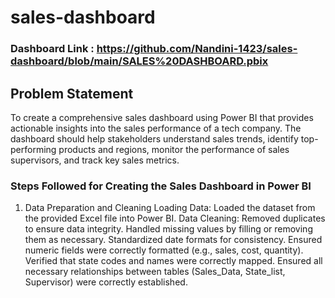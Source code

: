 # sales-dashboard

### Dashboard Link : https://github.com/Nandini-1423/sales-dashboard/blob/main/SALES%20DASHBOARD.pbix

## Problem Statement

To create a comprehensive sales dashboard using Power BI that provides actionable insights into the sales performance of a tech company. The dashboard should help stakeholders understand sales trends, identify top-performing products and regions, monitor the performance of sales supervisors, and track key sales metrics.

### Steps Followed for Creating the Sales Dashboard in Power BI
1. Data Preparation and Cleaning
Loading Data: Loaded the dataset from the provided Excel file into Power BI.
Data Cleaning:
Removed duplicates to ensure data integrity.
Handled missing values by filling or removing them as necessary.
Standardized date formats for consistency.
Ensured numeric fields were correctly formatted (e.g., sales, cost, quantity).
Verified that state codes and names were correctly mapped.
Ensured all necessary relationships between tables (Sales_Data, State_list, Supervisor) were correctly established. 
